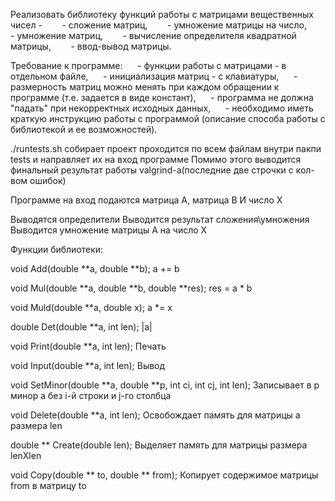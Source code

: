 Реализовать библиотеку функций работы с матрицами вещественных чисел -
       - сложение матриц,
       - умножение матрицы на число,
       - умножение матриц,
       - вычисление определителя квадратной матрицы,
       - ввод-вывод матрицы.

Требование к программе:
     - функции работы с матрицами - в отдельном файле,
     - инициализация матриц - с клавиатуры,
     - размерность матриц можно менять при каждом обращении к программе (т.е. задается в виде констант),
     - программа не должна "падать" при некорректных исходных данных,
     - необходимо иметь краткую инструкцию работы с программой (описание способа работы с библиотекой и ее возможностей).


./runtests.sh 
собирает проект
проходится по всем файлам внутри пакпи tests и направляет их на вход программе
Помимо этого выводится финальный результат работы valgrind-а(последние две строчки с кол-вом ошибок)

Программе на вход подаются матрица А, матрица B 
И число X

Выводятся определители
Выводится результат сложения\умножения
Выводится умножение матрицы А на число Х

Функции библиотеки:

void Add(double **a, double **b);
a += b

void Mul(double **a, double **b, double **res);
res = a * b

void Muld(double **a, double x);
a *= x

double Det(double **a, int len);
|a|

void Print(double **a, int len);
Печать

void Input(double **a, int len);
Вывод

void SetMinor(double **a, double **p, int ci, int cj, int len);
Записывает в p минор а без i-й строки и j-го столбца

void Delete(double **a, int len);
Освобождает память для матрицы а размера len

double ** Create(double len);
Выделяет память для матрицы размера lenXlen

void Copy(double ** to, double ** from);
Копирует содержимое матрицы from в матрицу to
